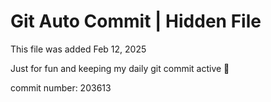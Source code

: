 # Git Auto Commit | Hidden File

This file was added Feb 12, 2025

Just for fun and keeping my daily git commit active 🤪

commit number: 203613
